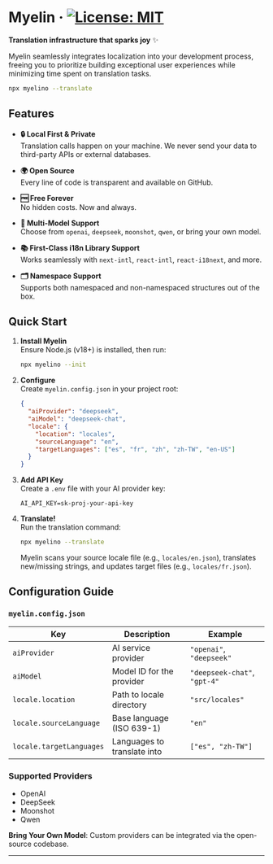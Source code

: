 # Myelin · [![License: MIT](https://img.shields.io/badge/License-MIT-blue.svg)](https://opensource.org/licenses/MIT)

**Translation infrastructure that sparks joy** ✨

Myelin seamlessly integrates localization into your development process, freeing you to prioritize building exceptional user experiences while minimizing time spent on translation tasks.

```bash
npx myelino --translate
```

## Features

- **🔒 Local First & Private**  
  Translation calls happen on your machine. We never send your data to third-party APIs or external databases.

- **🌍 Open Source**  
  Every line of code is transparent and available on GitHub.

- **🆓 Free Forever**  
  No hidden costs. Now and always.

- **🤖 Multi-Model Support**  
  Choose from `openai`, `deepseek`, `moonshot`, `qwen`, or bring your own model.

- **📚 First-Class i18n Library Support**  
  Works seamlessly with `next-intl`, `react-intl`, `react-i18next`, and more.

- **🗂 Namespace Support**  
  Supports both namespaced and non-namespaced structures out of the box.

## Quick Start

1. **Install Myelin**  
   Ensure Node.js (v18+) is installed, then run:

   ```bash
   npx myelino --init
   ```

2. **Configure**  
   Create `myelin.config.json` in your project root:

   ```json
   {
     "aiProvider": "deepseek",
     "aiModel": "deepseek-chat",
     "locale": {
       "location": "locales",
       "sourceLanguage": "en",
       "targetLanguages": ["es", "fr", "zh", "zh-TW", "en-US"]
     }
   }
   ```

3. **Add API Key**  
   Create a `.env` file with your AI provider key:

   ```env
   AI_API_KEY=sk-proj-your-api-key
   ```

4. **Translate!**  
   Run the translation command:
   ```bash
   npx myelino --translate
   ```
   Myelin scans your source locale file (e.g., `locales/en.json`), translates new/missing strings, and updates target files (e.g., `locales/fr.json`).

## Configuration Guide

### `myelin.config.json`

| Key                      | Description                 | Example                      |
| ------------------------ | --------------------------- | ---------------------------- |
| `aiProvider`             | AI service provider         | `"openai"`, `"deepseek"`     |
| `aiModel`                | Model ID for the provider   | `"deepseek-chat"`, `"gpt-4"` |
| `locale.location`        | Path to locale directory    | `"src/locales"`              |
| `locale.sourceLanguage`  | Base language (ISO 639-1)   | `"en"`                       |
| `locale.targetLanguages` | Languages to translate into | `["es", "zh-TW"]`            |

### Supported Providers

- OpenAI
- DeepSeek
- Moonshot
- Qwen

**Bring Your Own Model**: Custom providers can be integrated via the open-source codebase.

---
